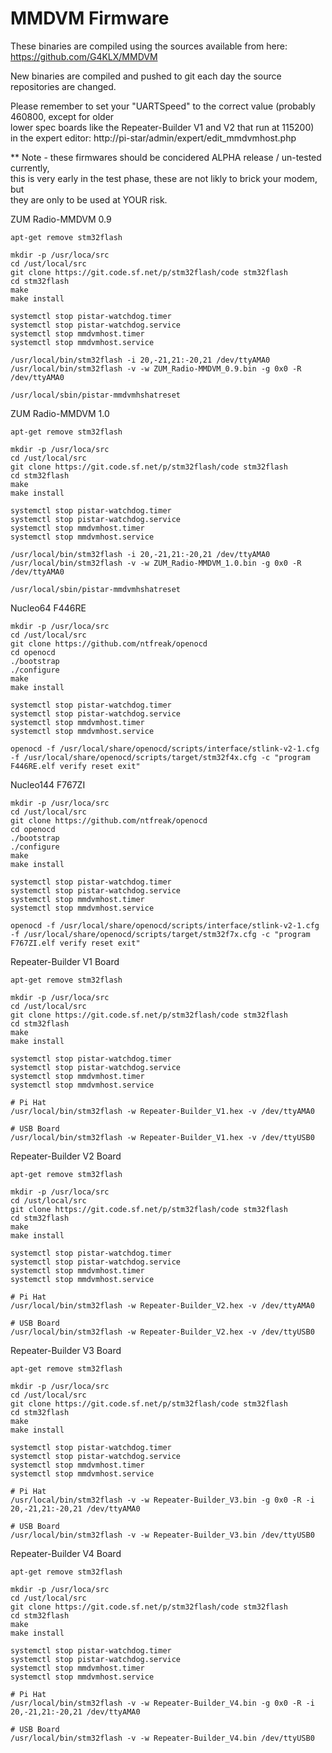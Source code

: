 # MMDVM Firmware
These binaries are compiled using the sources available from here: https://github.com/G4KLX/MMDVM

New binaries are compiled and pushed to git each day the source repositories are changed.

Please remember to set your "UARTSpeed" to the correct value (probably 460800, except for older  
lower spec boards like the Repeater-Builder V1 and V2 that run at 115200)  
in the expert editor: http://pi-star/admin/expert/edit_mmdvmhost.php

** Note - these firmwares should be concidered ALPHA release / un-tested currently,  
this is very early in the test phase, these are not likly to brick your modem, but  
they are only to be used at YOUR risk.

ZUM Radio-MMDVM 0.9

    apt-get remove stm32flash

    mkdir -p /usr/loca/src
    cd /ust/local/src
    git clone https://git.code.sf.net/p/stm32flash/code stm32flash
    cd stm32flash
    make
    make install

    systemctl stop pistar-watchdog.timer
    systemctl stop pistar-watchdog.service
    systemctl stop mmdvmhost.timer
    systemctl stop mmdvmhost.service

    /usr/local/bin/stm32flash -i 20,-21,21:-20,21 /dev/ttyAMA0
    /usr/local/bin/stm32flash -v -w ZUM_Radio-MMDVM_0.9.bin -g 0x0 -R /dev/ttyAMA0

    /usr/local/sbin/pistar-mmdvmhshatreset

ZUM Radio-MMDVM 1.0

    apt-get remove stm32flash

    mkdir -p /usr/loca/src
    cd /ust/local/src
    git clone https://git.code.sf.net/p/stm32flash/code stm32flash
    cd stm32flash
    make
    make install

    systemctl stop pistar-watchdog.timer
    systemctl stop pistar-watchdog.service
    systemctl stop mmdvmhost.timer
    systemctl stop mmdvmhost.service

    /usr/local/bin/stm32flash -i 20,-21,21:-20,21 /dev/ttyAMA0
    /usr/local/bin/stm32flash -v -w ZUM_Radio-MMDVM_1.0.bin -g 0x0 -R /dev/ttyAMA0

    /usr/local/sbin/pistar-mmdvmhshatreset

Nucleo64 F446RE

    mkdir -p /usr/loca/src
    cd /ust/local/src
    git clone https://github.com/ntfreak/openocd
    cd openocd
    ./bootstrap
    ./configure
    make
    make install

    systemctl stop pistar-watchdog.timer
    systemctl stop pistar-watchdog.service
    systemctl stop mmdvmhost.timer
    systemctl stop mmdvmhost.service

    openocd -f /usr/local/share/openocd/scripts/interface/stlink-v2-1.cfg -f /usr/local/share/openocd/scripts/target/stm32f4x.cfg -c "program F446RE.elf verify reset exit"

Nucleo144 F767ZI

    mkdir -p /usr/loca/src
    cd /ust/local/src
    git clone https://github.com/ntfreak/openocd
    cd openocd
    ./bootstrap
    ./configure
    make
    make install

    systemctl stop pistar-watchdog.timer
    systemctl stop pistar-watchdog.service
    systemctl stop mmdvmhost.timer
    systemctl stop mmdvmhost.service

    openocd -f /usr/local/share/openocd/scripts/interface/stlink-v2-1.cfg -f /usr/local/share/openocd/scripts/target/stm32f7x.cfg -c "program F767ZI.elf verify reset exit"

Repeater-Builder V1 Board

    apt-get remove stm32flash

    mkdir -p /usr/loca/src
    cd /ust/local/src
    git clone https://git.code.sf.net/p/stm32flash/code stm32flash
    cd stm32flash
    make
    make install

    systemctl stop pistar-watchdog.timer
    systemctl stop pistar-watchdog.service
    systemctl stop mmdvmhost.timer
    systemctl stop mmdvmhost.service

    # Pi Hat
    /usr/local/bin/stm32flash -w Repeater-Builder_V1.hex -v /dev/ttyAMA0

    # USB Board
    /usr/local/bin/stm32flash -w Repeater-Builder_V1.hex -v /dev/ttyUSB0

Repeater-Builder V2 Board

    apt-get remove stm32flash

    mkdir -p /usr/loca/src
    cd /ust/local/src
    git clone https://git.code.sf.net/p/stm32flash/code stm32flash
    cd stm32flash
    make
    make install

    systemctl stop pistar-watchdog.timer
    systemctl stop pistar-watchdog.service
    systemctl stop mmdvmhost.timer
    systemctl stop mmdvmhost.service

    # Pi Hat
    /usr/local/bin/stm32flash -w Repeater-Builder_V2.hex -v /dev/ttyAMA0

    # USB Board
    /usr/local/bin/stm32flash -w Repeater-Builder_V2.hex -v /dev/ttyUSB0

Repeater-Builder V3 Board

    apt-get remove stm32flash

    mkdir -p /usr/loca/src
    cd /ust/local/src
    git clone https://git.code.sf.net/p/stm32flash/code stm32flash
    cd stm32flash
    make
    make install

    systemctl stop pistar-watchdog.timer
    systemctl stop pistar-watchdog.service
    systemctl stop mmdvmhost.timer
    systemctl stop mmdvmhost.service

    # Pi Hat
    /usr/local/bin/stm32flash -v -w Repeater-Builder_V3.bin -g 0x0 -R -i 20,-21,21:-20,21 /dev/ttyAMA0

    # USB Board
    /usr/local/bin/stm32flash -v -w Repeater-Builder_V3.bin /dev/ttyUSB0

Repeater-Builder V4 Board

    apt-get remove stm32flash

    mkdir -p /usr/loca/src
    cd /ust/local/src
    git clone https://git.code.sf.net/p/stm32flash/code stm32flash
    cd stm32flash
    make
    make install

    systemctl stop pistar-watchdog.timer
    systemctl stop pistar-watchdog.service
    systemctl stop mmdvmhost.timer
    systemctl stop mmdvmhost.service

    # Pi Hat
    /usr/local/bin/stm32flash -v -w Repeater-Builder_V4.bin -g 0x0 -R -i 20,-21,21:-20,21 /dev/ttyAMA0

    # USB Board
    /usr/local/bin/stm32flash -v -w Repeater-Builder_V4.bin /dev/ttyUSB0

